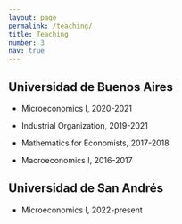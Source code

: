 ```yaml
---
layout: page
permalink: /teaching/
title: Teaching
number: 3
nav: true
---
```


## Universidad de Buenos Aires

* Microeconomics I, 2020-2021

* Industrial Organization, 2019-2021

* Mathematics for Economists, 2017-2018

* Macroeconomics I, 2016-2017

## Universidad de San Andrés

* Microeconomics I, 2022-present